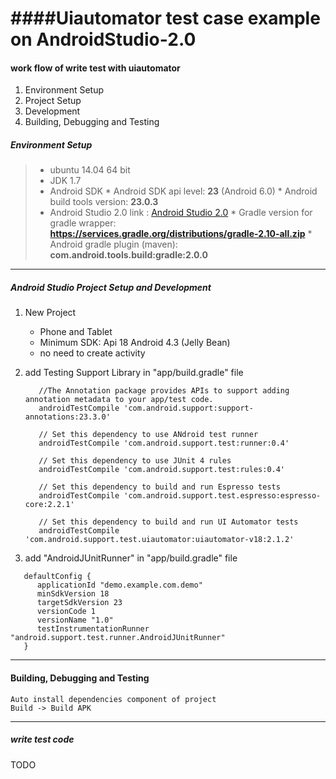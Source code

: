####Uiautomator test case example on AndroidStudio-2.0
====

#### work flow of write test with uiautomator
1. Environment Setup
2. Project Setup
3. Development
4. Building, Debugging and Testing

##### Environment Setup

> * ubuntu 14.04 64 bit
> * JDK 1.7
> * Android SDK
    * Android SDK api level: **23** (Android 6.0)
    * Android build tools version: **23.0.3**
> *	Android Studio 2.0 link : [Android Studio 2.0](http://developer.android.com/intl/zh-cn/tools/studio/index.html)
    * Gradle version for gradle wrapper: **https://services.gradle.org/distributions/gradle-2.10-all.zip**
    * Android gradle plugin (maven): **com.android.tools.build:gradle:2.0.0**
    
----
##### Android Studio Project Setup and Development
1. New Project
    * Phone and Tablet
    * Minimum SDK: Api 18 Android 4.3 (Jelly Bean)
    * no need to create activity
    
2. add Testing Support Library in "app/build.gradle" file   
   ```
      //The Annotation package provides APIs to support adding annotation metadata to your app/test code.
      androidTestCompile 'com.android.support:support-annotations:23.3.0'
         
      // Set this dependency to use ANdroid test runner
      androidTestCompile 'com.android.support.test:runner:0.4'
      
      // Set this dependency to use JUnit 4 rules
      androidTestCompile 'com.android.support.test:rules:0.4'
      
      // Set this dependency to build and run Espresso tests
      androidTestCompile 'com.android.support.test.espresso:espresso-core:2.2.1'
      
      // Set this dependency to build and run UI Automator tests
      androidTestCompile 'com.android.support.test.uiautomator:uiautomator-v18:2.1.2'
   ```
3. add "AndroidJUnitRunner" in "app/build.gradle" file   
```
   defaultConfig {   
      applicationId "demo.example.com.demo"  
      minSdkVersion 18  
      targetSdkVersion 23  
      versionCode 1  
      versionName "1.0" 
      testInstrumentationRunner "android.support.test.runner.AndroidJUnitRunner" 
   }  
```

----
#### Building, Debugging and Testing

    Auto install dependencies component of project
    Build -> Build APK

----
##### write test code
TODO
